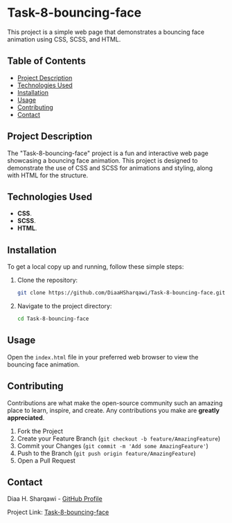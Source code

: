# Task-8-bouncing-face

This project is a simple web page that demonstrates a bouncing face animation using CSS, SCSS, and HTML.

## Table of Contents

- [Project Description](#project-description)
- [Technologies Used](#technologies-used)
- [Installation](#installation)
- [Usage](#usage)
- [Contributing](#contributing)
- [Contact](#contact)

## Project Description

The "Task-8-bouncing-face" project is a fun and interactive web page showcasing a bouncing face animation. This project is designed to demonstrate the use of CSS and SCSS for animations and styling, along with HTML for the structure.

## Technologies Used

- **CSS**.
- **SCSS**.
- **HTML**.

## Installation

To get a local copy up and running, follow these simple steps:

1. Clone the repository:
   ```sh
   git clone https://github.com/DiaaHSharqawi/Task-8-bouncing-face.git
   ```
2. Navigate to the project directory:
   ```sh
   cd Task-8-bouncing-face
   ```

## Usage

Open the `index.html` file in your preferred web browser to view the bouncing face animation.

## Contributing

Contributions are what make the open-source community such an amazing place to learn, inspire, and create. Any contributions you make are **greatly appreciated**.

1. Fork the Project
2. Create your Feature Branch (`git checkout -b feature/AmazingFeature`)
3. Commit your Changes (`git commit -m 'Add some AmazingFeature'`)
4. Push to the Branch (`git push origin feature/AmazingFeature`)
5. Open a Pull Request

## Contact

Diaa H. Sharqawi - [GitHub Profile](https://github.com/DiaaHSharqawi)

Project Link: [Task-8-bouncing-face](https://github.com/DiaaHSharqawi/Task-8-bouncing-face)
